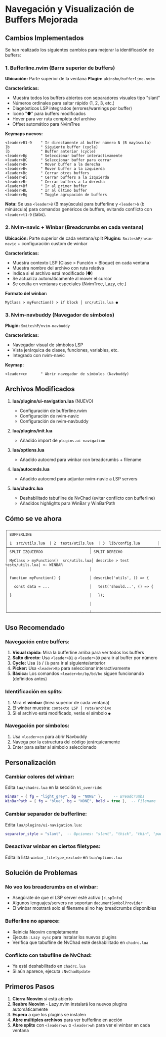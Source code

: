 # Navegación y Visualización de Buffers Mejorada

## Cambios Implementados

Se han realizado los siguientes cambios para mejorar la identificación de buffers:

### 1. Bufferline.nvim (Barra superior de buffers)

**Ubicación:** Parte superior de la ventana
**Plugin:** `akinsho/bufferline.nvim`

**Características:**
- Muestra todos los buffers abiertos con separadores visuales tipo "slant"
- Números ordinales para saltar rápido (1, 2, 3, etc.)
- Diagnósticos LSP integrados (errores/warnings por buffer)
- Icono "●" para buffers modificados
- Hover para ver ruta completa del archivo
- Offset automático para NvimTree

**Keymaps nuevos:**
```vim
<leader>B1-9    " Ir directamente al buffer número N (B mayúscula)
]b              " Siguiente buffer (cycle)
[b              " Buffer anterior (cycle)
<leader>Bp      " Seleccionar buffer interactivamente
<leader>BC      " Seleccionar buffer para cerrar
<leader>B>      " Mover buffer a la derecha
<leader>B<      " Mover buffer a la izquierda
<leader>Bc      " Cerrar otros buffers
<leader>Bl      " Cerrar buffers a la izquierda
<leader>Br      " Cerrar buffers a la derecha
<leader>Bf      " Ir al primer buffer
<leader>BL      " Ir al último buffer
<leader>Bg      " Toggle agrupación de buffers
```

**Nota:** Se usa `<leader>B` (B mayúscula) para bufferline y `<leader>b` (b minúscula)
para comandos genéricos de buffers, evitando conflicto con `<leader>t1-9` (tabs).

### 2. Nvim-navic + Winbar (Breadcrumbs en cada ventana)

**Ubicación:** Parte superior de cada ventana/split
**Plugins:** `SmiteshP/nvim-navic` + configuración custom de winbar

**Características:**
- Muestra contexto LSP (Clase > Función > Bloque) en cada ventana
- Muestra nombre del archivo con ruta relativa
- Indica si el archivo está modificado (●)
- Se actualiza automáticamente al mover el cursor
- Se oculta en ventanas especiales (NvimTree, Lazy, etc.)

**Formato del winbar:**
```
MyClass > myFunction() > if block │ src/utils.lua ●
```

### 3. Nvim-navbuddy (Navegador de símbolos)

**Plugin:** `SmiteshP/nvim-navbuddy`

**Características:**
- Navegador visual de símbolos LSP
- Vista jerárquica de clases, funciones, variables, etc.
- Integrado con nvim-navic

**Keymap:**
```vim
<leader>cn      " Abrir navegador de símbolos (Navbuddy)
```

## Archivos Modificados

1. **lua/plugins/ui-navigation.lua** (NUEVO)
   - Configuración de bufferline.nvim
   - Configuración de nvim-navic
   - Configuración de nvim-navbuddy

2. **lua/plugins/init.lua**
   - Añadido import de `plugins.ui-navigation`

3. **lua/options.lua**
   - Añadido autocmd para winbar con breadcrumbs + filename

4. **lua/autocmds.lua**
   - Añadido autocmd para adjuntar nvim-navic a LSP servers

5. **lua/chadrc.lua**
   - Deshabilitado tabufline de NvChad (evitar conflicto con bufferline)
   - Añadidos highlights para WinBar y WinBarPath

## Cómo se ve ahora

```
┌───────────────────────────────────────────────────────────────────────┐
│ BUFFERLINE                                                            │
│ 1  src/utils.lua  | 2  tests/utils.lua  | 3  lib/config.lua        │
├─────────────────────────────────────┬─────────────────────────────────┤
│ SPLIT IZQUIERDO                     │ SPLIT DERECHO                   │
│ MyClass > myFunction()  src/utils.lua│ describe > test  tests/utils.lua│ <- WINBAR
│                                     │                                 │
│ function myFunction() {             │ describe('utils', () => {       │
│   const data = ...                  │   test('should...', () => {     │
│ }                                   │   });                           │
│                                     │                                 │
└─────────────────────────────────────┴─────────────────────────────────┘
```

## Uso Recomendado

### Navegación entre buffers:
1. **Visual rápida:** Mira la bufferline arriba para ver todos los buffers
2. **Salto directo:** Usa `<leader>B1` a `<leader>B9` para ir al buffer por número
3. **Cycle:** Usa `]b` / `[b` para ir al siguiente/anterior
4. **Picker:** Usa `<leader>Bp` para seleccionar interactivamente
5. **Básica:** Los comandos `<leader>bn/bp/bd/bo` siguen funcionando (definidos antes)

### Identificación en splits:
1. Mira el **winbar** (línea superior de cada ventana)
2. El winbar muestra: `contexto LSP │ ruta/archivo`
3. Si el archivo está modificado, verás el símbolo `●`

### Navegación por símbolos:
1. Usa `<leader>cn` para abrir Navbuddy
2. Navega por la estructura del código jerárquicamente
3. Enter para saltar al símbolo seleccionado

## Personalización

### Cambiar colores del winbar:
Edita `lua/chadrc.lua` en la sección `hl_override`:

```lua
WinBar = { fg = "light_grey", bg = "NONE" },     -- Breadcrumbs
WinBarPath = { fg = "blue", bg = "NONE", bold = true },  -- Filename
```

### Cambiar separador de bufferline:
Edita `lua/plugins/ui-navigation.lua`:

```lua
separator_style = "slant",  -- Opciones: "slant", "thick", "thin", "padded_slant"
```

### Desactivar winbar en ciertos filetypes:
Edita la lista `winbar_filetype_exclude` en `lua/options.lua`

## Solución de Problemas

### No veo los breadcrumbs en el winbar:
- Asegúrate de que el LSP server esté activo (`:LspInfo`)
- Algunos lenguajes/servers no soportan `documentSymbolProvider`
- El winbar mostrará solo el filename si no hay breadcrumbs disponibles

### Bufferline no aparece:
- Reinicia Neovim completamente
- Ejecuta `:Lazy sync` para instalar los nuevos plugins
- Verifica que tabufline de NvChad esté deshabilitado en `chadrc.lua`

### Conflicto con tabufline de NvChad:
- Ya está deshabilitado en `chadrc.lua`
- Si aún aparece, ejecuta `:NvChadUpdate`

## Primeros Pasos

1. **Cierra Neovim** si está abierto
2. **Reabre Neovim** - Lazy.nvim instalará los nuevos plugins automáticamente
3. **Espera** a que los plugins se instalen
4. **Abre múltiples archivos** para ver bufferline en acción
5. **Abre splits** con `<leader>wv` o `<leader>wh` para ver el winbar en cada ventana
